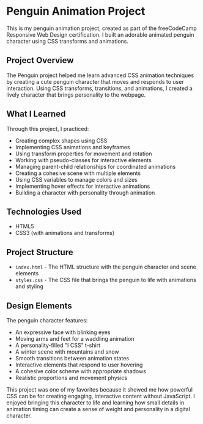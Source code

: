 # Penguin Animation Project

This is my penguin animation project, created as part of the freeCodeCamp Responsive Web Design certification. I built an adorable animated penguin character using CSS transforms and animations.

## Project Overview

The Penguin project helped me learn advanced CSS animation techniques by creating a cute penguin character that moves and responds to user interaction. Using CSS transforms, transitions, and animations, I created a lively character that brings personality to the webpage.

## What I Learned

Through this project, I practiced:
- Creating complex shapes using CSS
- Implementing CSS animations and keyframes
- Using transform properties for movement and rotation
- Working with pseudo-classes for interactive elements
- Managing parent-child relationships for coordinated animations
- Creating a cohesive scene with multiple elements
- Using CSS variables to manage colors and sizes
- Implementing hover effects for interactive animations
- Building a character with personality through animation

## Technologies Used

- HTML5
- CSS3 (with animations and transforms)

## Project Structure

- `index.html` - The HTML structure with the penguin character and scene elements
- `styles.css` - The CSS file that brings the penguin to life with animations and styling

## Design Elements

The penguin character features:
- An expressive face with blinking eyes
- Moving arms and feet for a waddling animation
- A personality-filled "I CSS" t-shirt
- A winter scene with mountains and snow
- Smooth transitions between animation states
- Interactive elements that respond to user hovering
- A cohesive color scheme with appropriate shadows
- Realistic proportions and movement physics

This project was one of my favorites because it showed me how powerful CSS can be for creating engaging, interactive content without JavaScript. I enjoyed bringing this character to life and learning how small details in animation timing can create a sense of weight and personality in a digital character. 